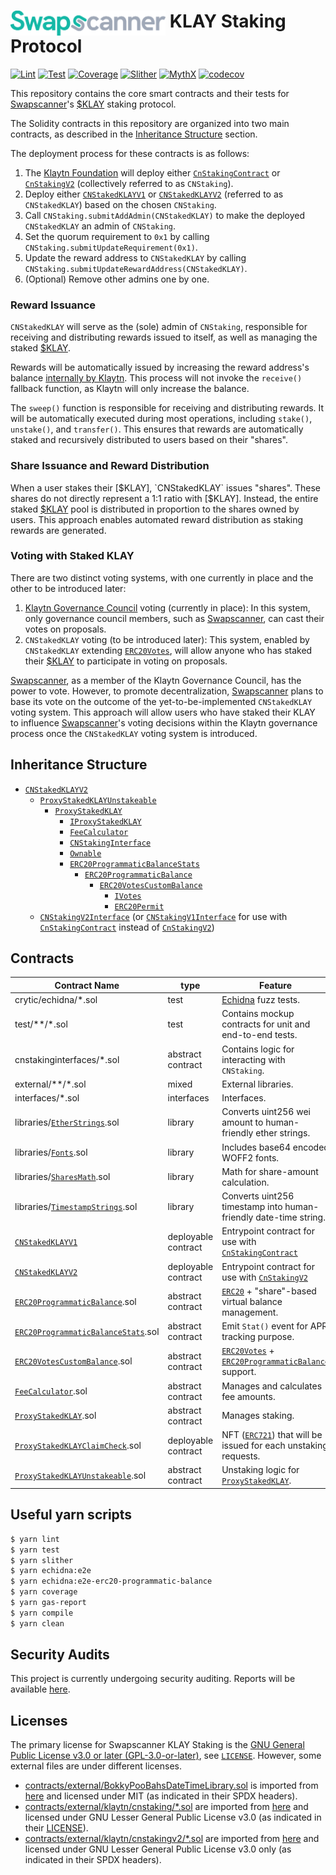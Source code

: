 # [<picture><source media="(prefers-color-scheme: dark)" srcset="logo-dark.svg" /><img src="logo-light.svg" alt="Swapscanner" height="40" align="top" /></picture>](https://swapscanner.io) KLAY Staking Protocol

[![Lint](https://github.com/swapscanner/klaystaking-core/actions/workflows/lint.yml/badge.svg)](https://github.com/swapscanner/klaystaking-core/actions/workflows/lint.yml)
[![Test](https://github.com/swapscanner/klaystaking-core/actions/workflows/test.yml/badge.svg)](https://github.com/swapscanner/klaystaking-core/actions/workflows/test.yml)
[![Coverage](https://github.com/swapscanner/klaystaking-core/actions/workflows/coverage.yml/badge.svg)](https://github.com/swapscanner/klaystaking-core/actions/workflows/coverage.yml)
[![Slither](https://github.com/swapscanner/klaystaking-core/actions/workflows/slither.yml/badge.svg)](https://github.com/swapscanner/klaystaking-core/actions/workflows/slither.yml)
[![MythX](https://github.com/swapscanner/klaystaking-core/actions/workflows/mythx.yml/badge.svg)](https://github.com/swapscanner/klaystaking-core/actions/workflows/mythx.yml)
[![codecov](https://codecov.io/github/swapscanner/klaystaking-core/branch/main/graph/badge.svg?token=V4LLJJ86VX)](https://codecov.io/gh/swapscanner/klaystaking-core)

This repository contains the core smart contracts and their tests for [Swapscanner]'s [$KLAY] staking protocol.

The Solidity contracts in this repository are organized into two main contracts, as described in the [Inheritance Structure](#inheritance-structure) section.

The deployment process for these contracts is as follows:

1. The [Klaytn Foundation](https://www.klaytn.foundation) will deploy either [`CnStakingContract`] or [`CnStakingV2`] (collectively referred to as `CNStaking`).
1. Deploy either [`CNStakedKLAYV1`] or [`CNStakedKLAYV2`] (referred to as `CNStakedKLAY`) based on the chosen `CNStaking`.
1. Call `CNStaking.submitAddAdmin(CNStakedKLAY)` to make the deployed `CNStakedKLAY` an admin of `CNStaking`.
1. Set the quorum requirement to `0x1` by calling `CNStaking.submitUpdateRequirement(0x1)`.
1. Update the reward address to `CNStakedKLAY` by calling `CNStaking.submitUpdateRewardAddress(CNStakedKLAY)`.
1. (Optional) Remove other admins one by one.

### Reward Issuance

`CNStakedKLAY` will serve as the (sole) admin of `CNStaking`, responsible for receiving and distributing rewards issued to itself, as well as managing the staked [$KLAY].

Rewards will be automatically issued by increasing the reward address's balance [internally by Klaytn](https://github.com/klaytn/klaytn/blob/243598f312ab6f1fb051c68fcb1ecf90eb842bbe/reward/reward_distributor.go#L111). This process will not invoke the `receive()` fallback function, as Klaytn will only increase the balance.

The `sweep()` function is responsible for receiving and distributing rewards. It will be automatically executed during most operations, including `stake()`, `unstake()`, and `transfer()`. This ensures that rewards are automatically staked and recursively distributed to users based on their "shares".

### Share Issuance and Reward Distribution

When a user stakes their [$KLAY], `CNStakedKLAY` issues "shares". These shares do not directly represent a 1:1 ratio with [$KLAY]. Instead, the entire staked [$KLAY] pool is distributed in proportion to the shares owned by users. This approach enables automated reward distribution as staking rewards are generated.

### Voting with Staked KLAY

There are two distinct voting systems, with one currently in place and the other to be introduced later:

1. [Klaytn Governance Council](https://square.klaytn.foundation) voting (currently in place): In this system, only governance council members, such as [Swapscanner], can cast their votes on proposals.
1. `CNStakedKLAY` voting (to be introduced later): This system, enabled by `CNStakedKLAY` extending [`ERC20Votes`], will allow anyone who has staked their [$KLAY] to participate in voting on proposals.

[Swapscanner], as a member of the Klaytn Governance Council, has the power to vote. However, to promote decentralization, [Swapscanner] plans to base its vote on the outcome of the yet-to-be-implemented `CNStakedKLAY` voting system. This approach will allow users who have staked their KLAY to influence [Swapscanner]'s voting decisions within the Klaytn governance process once the `CNStakedKLAY` voting system is introduced.

## Inheritance Structure

- [`CNStakedKLAYV2`]
  - [`ProxyStakedKLAYUnstakeable`]
    - [`ProxyStakedKLAY`]
      - [`IProxyStakedKLAY`]
      - [`FeeCalculator`]
      - [`CNStakingInterface`]
      - [`Ownable`]
      - [`ERC20ProgrammaticBalanceStats`]
        - [`ERC20ProgrammaticBalance`]
          - [`ERC20VotesCustomBalance`]
            - [`IVotes`]
            - [`ERC20Permit`]
  - [`CNStakingV2Interface`] (or [`CNStakingV1Interface`] for use with [`CnStakingContract`] instead of [`CnStakingV2`])

## Contracts

| Contract Name                         | type                | Feature                                                           |
| ------------------------------------- | ------------------- | ----------------------------------------------------------------- |
| crytic/echidna/\*.sol                 | test                | [Echidna] fuzz tests.                                             |
| test/\*\*/\*.sol                      | test                | Contains mockup contracts for unit and end-to-end tests.          |
| cnstakinginterfaces/\*.sol            | abstract contract   | Contains logic for interacting with `CNStaking`.                  |
| external/\*\*/\*.sol                  | mixed               | External libraries.                                               |
| interfaces/\*.sol                     | interfaces          | Interfaces.                                                       |
| libraries/[`EtherStrings`].sol        | library             | Converts uint256 wei amount to human-friendly ether strings.      |
| libraries/[`Fonts`].sol               | library             | Includes base64 encoded WOFF2 fonts.                              |
| libraries/[`SharesMath`].sol          | library             | Math for share-amount calculation.                                |
| libraries/[`TimestampStrings`].sol    | library             | Converts uint256 timestamp into human-friendly date-time string.  |
| [`CNStakedKLAYV1`]                    | deployable contract | Entrypoint contract for use with [`CnStakingContract`]            |
| [`CNStakedKLAYV2`]                    | deployable contract | Entrypoint contract for use with [`CnStakingV2`]                  |
| [`ERC20ProgrammaticBalance`].sol      | abstract contract   | [`ERC20`] + "share"-based virtual balance management.             |
| [`ERC20ProgrammaticBalanceStats`].sol | abstract contract   | Emit `Stat()` event for APR tracking purpose.                     |
| [`ERC20VotesCustomBalance`].sol       | abstract contract   | [`ERC20Votes`] + [`ERC20ProgrammaticBalance`] support.            |
| [`FeeCalculator`].sol                 | abstract contract   | Manages and calculates fee amounts.                               |
| [`ProxyStakedKLAY`].sol               | abstract contract   | Manages staking.                                                  |
| [`ProxyStakedKLAYClaimCheck`].sol     | deployable contract | NFT ([`ERC721`]) that will be issued for each unstaking requests. |
| [`ProxyStakedKLAYUnstakeable`].sol    | abstract contract   | Unstaking logic for [`ProxyStakedKLAY`].                          |

## Useful yarn scripts

```bash
$ yarn lint
$ yarn test
$ yarn slither
$ yarn echidna:e2e
$ yarn echidna:e2e-erc20-programmatic-balance
$ yarn coverage
$ yarn gas-report
$ yarn compile
$ yarn clean
```

## Security Audits

This project is currently undergoing security auditing. Reports will be available [here](audit/).

## Licenses

The primary license for Swapscanner KLAY Staking is the [GNU General Public License v3.0 or later (GPL-3.0-or-later)](https://spdx.org/licenses/GPL-3.0-or-later.html), see [`LICENSE`]. However, some external files are under different licenses.

- [contracts/external/BokkyPooBahsDateTimeLibrary.sol](contracts/external/BokkyPooBahsDateTimeLibrary.sol) is imported from [here](https://github.com/bokkypoobah/BokkyPooBahsDateTimeLibrary/blob/master/contracts/BokkyPooBahsDateTimeLibrary.sol) and licensed under MIT (as indicated in their SPDX headers).
- [contracts/external/klaytn/cnstaking/\*.sol](contracts/external/klaytn/cnstaking/) are imported from [here](https://github.com/klaytn/klaytn/tree/dev/contracts/cnstaking) and licensed under GNU Lesser General Public License v3.0 (as indicated in their [LICENSE](contracts/external/klaytn/cnstaking/LICENSE)).
- [contracts/external/klaytn/cnstakingv2/\*.sol](contracts/external/klaytn/cnstakingv2/) are imported from [here](https://github.com/klaytn/governance-contracts-audit/tree/main/contracts) and licensed under GNU Lesser General Public License v3.0 only (as indicated in their SPDX headers).

[Swapscanner]: https://swapscanner.io
[$KLAY]: https://swapscanner.io/pro/swap?from=0x754288077d0ff82af7a5317c7cb8c444d421d103&to=0x0000000000000000000000000000000000000000
[Echidna]: https://github.com/crytic/echidna
[`LICENSE`]: LICENSE
[`ERC721`]: https://github.com/OpenZeppelin/openzeppelin-contracts/blob/v4.8.2/contracts/token/ERC721/ERC721.sol
[`ERC20`]: https://github.com/OpenZeppelin/openzeppelin-contracts/blob/v4.8.2/contracts/token/ERC20/ERC20.sol
[`ERC20Votes`]: https://github.com/OpenZeppelin/openzeppelin-contracts/blob/v4.8.2/contracts/token/ERC20/extensions/ERC20Votes.sol
[`Ownable`]: https://github.com/OpenZeppelin/openzeppelin-contracts/blob/v4.8.2/contracts/access/Ownable.sol
[`IVotes`]: https://github.com/OpenZeppelin/openzeppelin-contracts/blob/v4.8.2/contracts/governance/utils/IVotes.sol
[`ERC20Permit`]: https://github.com/OpenZeppelin/openzeppelin-contracts/blob/v4.8.2/contracts/token/ERC20/extensions/draft-ERC20Permit.sol
[`CNStakedKLAYV1`]: contracts/CNStakedKLAYV1.sol
[`CNStakedKLAYV2`]: contracts/CNStakedKLAYV2.sol
[`ProxyStakedKLAYUnstakeable`]: contracts/ProxyStakedKLAYUnstakeable.sol
[`ProxyStakedKLAY`]: contracts/ProxyStakedKLAY.sol
[`IProxyStakedKLAY`]: contracts/interfaces/IProxyStakedKLAY.sol
[`FeeCalculator`]: contracts/FeeCalculator.sol
[`CNStakingInterface`]: contracts/cnstakinginterfaces/CNStakingInterface.sol
[`ERC20ProgrammaticBalanceStats`]: contracts/ERC20ProgrammaticBalanceStats.sol
[`ERC20ProgrammaticBalance`]: contracts/ERC20ProgrammaticBalance.sol
[`ERC20VotesCustomBalance`]: contracts/ERC20VotesCustomBalance.sol
[`CNStakingV2Interface`]: contracts/cnstakinginterfaces/CNStakingV2Interface.sol
[`CNStakingV1Interface`]: contracts/cnstakinginterfaces/CNStakingV1Interface.sol
[`CnStakingContract`]: contracts/external/klaytn/cnstaking/CnStakingContract.sol
[`CnStakingV2`]: contracts/external/klaytn/cnstakingv2/CnStakingV2.sol
[`EtherStrings`]: contracts/libraries/EtherStrings.sol
[`Fonts`]: contracts/libraries/Fonts.sol
[`SharesMath`]: contracts/libraries/SharesMath.sol
[`TimestampStrings`]: contracts/libraries/TimestampStrings.sol
[`ProxyStakedKLAYClaimCheck`]: contracts/ProxyStakedKLAYClaimCheck.sol
